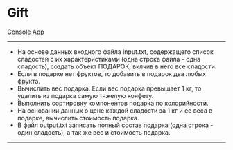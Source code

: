 # Gift
Console App
***
+ На основе данных входного файла input.txt, содержащего список сладостей с их характеристиками (одна строка файла - одна сладость), создать объект ПОДАРОК, вклчив в него все сладости.
+ Если в подарке нет фруктов, то добавить в подарок два любых фрукта.
+ Вычислить вес подарка. Если вес подарка превышает 1 кг, то удалить из подарка самую тяжелую конфету.
+ Выполнить сортировку компонентов подарка по колорийности.
+ На основании данных о цене каждой сладости за 1 кг и ее веса в подарке, вычислить стоимость подарка.
+ В файл output.txt записать полный состав подарка (одна строка - один сладость), а так же вес и стоимость подарка.
***